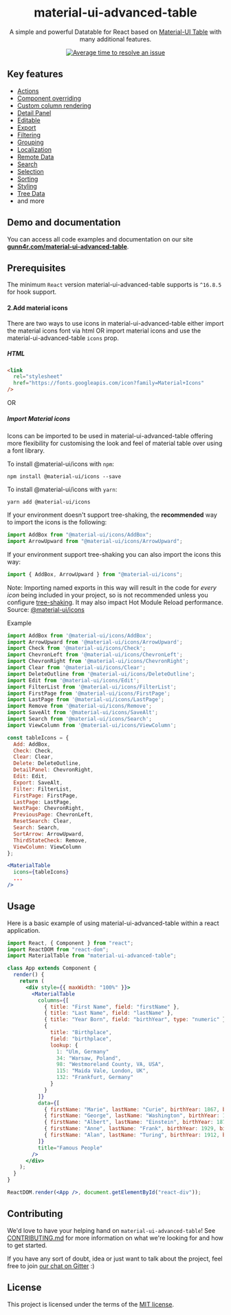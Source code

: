 <h1 align="center">material-ui-advanced-table</h1>

<div align="center">

A simple and powerful Datatable for React based on [Material-UI Table](https://material-ui.com/api/table/) with many additional features.

<!-- [![Build Status](https://travis-ci.org/mbrn/material-ui-advanced-table.svg?branch=master)](https://travis-ci.org/mbrn/material-ui-advanced-table) -->
<!-- [![npm package](https://img.shields.io/npm/v/material-ui-advanced-table/latest.svg)](https://www.npmjs.com/package/material-ui-advanced-table) -->
<!-- [![NPM Downloads](https://img.shields.io/npm/dt/material-ui-advanced-table.svg?style=flat)](https://npmcharts.com/compare/material-ui-advanced-table?minimal=true) -->
[![Average time to resolve an issue](http://isitmaintained.com/badge/resolution/gunn4r/material-ui-advanced-table.svg)](http://isitmaintained.com/project/gunn4r/material-ui-advanced-table "Average time to resolve an issue")

</div>

## Key features

- [Actions](https://gunn4r.com/material-ui-advanced-table/#/docs/features/actions)
- [Component overriding](https://gunn4r.com/material-ui-advanced-table/#/docs/features/component-overriding)
- [Custom column rendering](https://gunn4r.com/material-ui-advanced-table/#/docs/features/custom-column-rendering)
- [Detail Panel](https://gunn4r.com/material-ui-advanced-table/#/docs/features/detail-panel)
- [Editable](https://gunn4r.com/material-ui-advanced-table/#/docs/features/editable)
- [Export](https://gunn4r.com/material-ui-advanced-table/#/docs/features/export)
- [Filtering](https://gunn4r.com/material-ui-advanced-table/#/docs/features/filtering)
- [Grouping](https://gunn4r.com/material-ui-advanced-table/#/docs/features/grouping)
- [Localization](https://gunn4r.com/material-ui-advanced-table/#/docs/features/localization)
- [Remote Data](https://gunn4r.com/material-ui-advanced-table/#/docs/features/remote-data)
- [Search](https://gunn4r.com/material-ui-advanced-table/#/docs/features/search)
- [Selection](https://gunn4r.com/material-ui-advanced-table/#/docs/features/selection)
- [Sorting](https://gunn4r.com/material-ui-advanced-table/#/docs/features/sorting)
- [Styling](https://gunn4r.com/material-ui-advanced-table/#/docs/features/styling)
- [Tree Data](https://gunn4r.com/material-ui-advanced-table/#/docs/features/tree-data)
- and more

## Demo and documentation

You can access all code examples and documentation on our site [**gunn4r.com/material-ui-advanced-table**](https://gunn4r.com/material-ui-advanced-table).

<!-- ## Support material-ui-advanced-table

To support material-ui-advanced-table visit [SUPPORT](https://www.patreon.com/mbrn) page. -->

## Prerequisites

The minimum `React` version material-ui-advanced-table supports is `^16.8.5` for hook support.

<!-- ## Installation

#### 1.Install package

To install material-ui-advanced-table with `npm`:

    npm install material-ui-advanced-table --save

To install material-ui-advanced-table with `yarn`:

    yarn add material-ui-advanced-table -->

#### 2.Add material icons

There are two ways to use icons in material-ui-advanced-table either import the material icons font via html OR import material icons and use the material-ui-advanced-table `icons` prop.

##### HTML

```html
<link
  rel="stylesheet"
  href="https://fonts.googleapis.com/icon?family=Material+Icons"
/>
```

OR

##### Import Material icons

Icons can be imported to be used in material-ui-advanced-table offering more flexibility for customising the look and feel of material table over using a font library.

To install @material-ui/icons with `npm`:

    npm install @material-ui/icons --save

To install @material-ui/icons with `yarn`:

    yarn add @material-ui/icons

If your environment doesn't support tree-shaking, the **recommended** way to import the icons is the following:

```jsx
import AddBox from "@material-ui/icons/AddBox";
import ArrowUpward from "@material-ui/icons/ArrowUpward";
```

If your environment support tree-shaking you can also import the icons this way:

```jsx
import { AddBox, ArrowUpward } from "@material-ui/icons";
```

Note: Importing named exports in this way will result in the code for _every icon_ being included in your project, so is not recommended unless you configure [tree-shaking](https://webpack.js.org/guides/tree-shaking/). It may also impact Hot Module Reload performance. Source: [@material-ui/icons](https://github.com/mui-org/material-ui/blob/master/packages/material-ui-icons/README.md#imports)

Example

```jsx
import AddBox from '@material-ui/icons/AddBox';
import ArrowUpward from '@material-ui/icons/ArrowUpward';
import Check from '@material-ui/icons/Check';
import ChevronLeft from '@material-ui/icons/ChevronLeft';
import ChevronRight from '@material-ui/icons/ChevronRight';
import Clear from '@material-ui/icons/Clear';
import DeleteOutline from '@material-ui/icons/DeleteOutline';
import Edit from '@material-ui/icons/Edit';
import FilterList from '@material-ui/icons/FilterList';
import FirstPage from '@material-ui/icons/FirstPage';
import LastPage from '@material-ui/icons/LastPage';
import Remove from '@material-ui/icons/Remove';
import SaveAlt from '@material-ui/icons/SaveAlt';
import Search from '@material-ui/icons/Search';
import ViewColumn from '@material-ui/icons/ViewColumn';

const tableIcons = {
  Add: AddBox,
  Check: Check,
  Clear: Clear,
  Delete: DeleteOutline,
  DetailPanel: ChevronRight,
  Edit: Edit,
  Export: SaveAlt,
  Filter: FilterList,
  FirstPage: FirstPage,
  LastPage: LastPage,
  NextPage: ChevronRight,
  PreviousPage: ChevronLeft,
  ResetSearch: Clear,
  Search: Search,
  SortArrow: ArrowUpward,
  ThirdStateCheck: Remove,
  ViewColumn: ViewColumn
};

<MaterialTable
  icons={tableIcons}
  ...
/>
```

## Usage

Here is a basic example of using material-ui-advanced-table within a react application.

```jsx
import React, { Component } from "react";
import ReactDOM from "react-dom";
import MaterialTable from "material-ui-advanced-table";

class App extends Component {
  render() {
    return (
      <div style={{ maxWidth: "100%" }}>
        <MaterialTable
          columns={[
            { title: "First Name", field: "firstName" },
            { title: "Last Name", field: "lastName" },
            { title: "Year Born", field: "birthYear", type: "numeric" },
            {
              title: "Birthplace",
              field: "birthplace",
              lookup: {
                1: "Ulm, Germany"
                34: "Warsaw, Poland",
                98: "Westmoreland County, VA, USA",
                115: "Maida Vale, London, UK",
                132: "Frankfurt, Germany"
              }
            }
          ]}
          data={[
            { firstName: "Marie", lastName: "Curie", birthYear: 1867, birthplace: 34 },
            { firstName: "George", lastName: "Washington", birthYear: 1732, birthplace: 98 },
            { firstName: "Albert", lastName: "Einstein", birthYear: 1879, birthplace: 1 },
            { firstName: "Anne", lastName: "Frank", birthYear: 1929, birthplace: 132 },
            { firstName: "Alan", lastName: "Turing", birthYear: 1912, birthplace: 115 },
          ]}
          title="Famous People"
        />
      </div>
    );
  }
}

ReactDOM.render(<App />, document.getElementById("react-div"));
```

## Contributing

We'd love to have your helping hand on `material-ui-advanced-table`! See [CONTRIBUTING.md](https://github.com/mbrn/material-ui-advanced-table/blob/master/.github/CONTRIBUTING.md) for more information on what we're looking for and how to get started.

If you have any sort of doubt, idea or just want to talk about the project, feel free to join [our chat on Gitter](https://gitter.im/material-ui-advanced-table/Lobby) :)

## License

This project is licensed under the terms of the [MIT license](/LICENSE).
